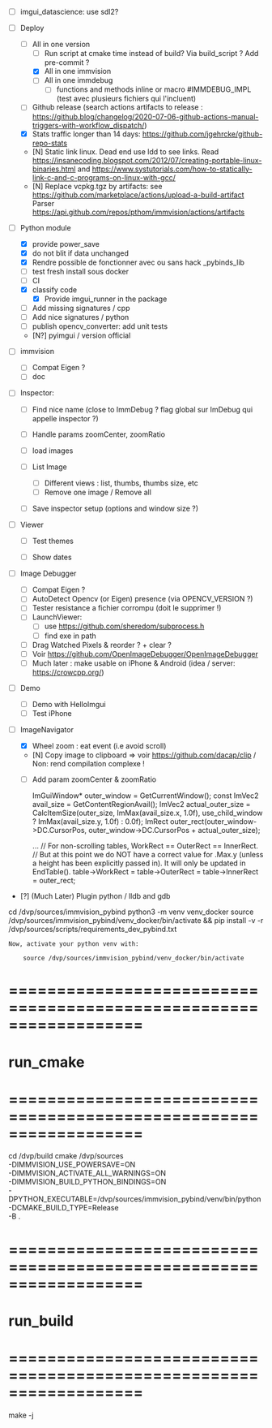 * [ ] imgui_datascience: use sdl2?

* [ ] Deploy
  * [ ] All in one version
    * [ ] Run script at cmake time instead of build? Via build_script ? Add pre-commit ?
    * [X] All in one immvision
    * [ ] All in one immdebug
      * [ ] functions and methods inline or macro #IMMDEBUG_IMPL (test avec plusieurs fichiers qui l'incluent)
  * [ ] Github release (search actions artifacts to release : https://github.blog/changelog/2020-07-06-github-actions-manual-triggers-with-workflow_dispatch/)
  * [x] Stats traffic longer than 14 days: https://github.com/jgehrcke/github-repo-stats
  * [N] Static link linux. Dead end
    use ldd to see links. Read https://insanecoding.blogspot.com/2012/07/creating-portable-linux-binaries.html and https://www.systutorials.com/how-to-statically-link-c-and-c-programs-on-linux-with-gcc/
  * [N] Replace vcpkg.tgz by artifacts: see https://github.com/marketplace/actions/upload-a-build-artifact
    Parser https://api.github.com/repos/pthom/immvision/actions/artifacts

* [ ] Python module
  * [X] provide power_save
  * [X] do not blit if data unchanged
  * [X] Rendre possible de fonctionner avec ou sans hack _pybinds_lib
  * [ ] test fresh install sous docker
  * [ ] CI
  * [X] classify code
    * [X] Provide imgui_runner in the package
  * [ ] Add missing signatures / cpp
  * [ ] Add nice signatures / python
  * [ ] publish opencv_converter: add unit tests
  * [N?] pyimgui / version official

* [ ] immvision
  * [ ] Compat Eigen ?
  * [ ] doc
  
* [ ] Inspector:
  * [ ] Find nice name (close to ImmDebug ? flag global sur ImDebug qui appelle inspector ?)
  * [ ] Handle params zoomCenter, zoomRatio
  * [ ] load images
  * [ ] List Image
    * [ ] Different views : list, thumbs, thumbs size, etc
    * [ ] Remove one image / Remove all
  * [ ] Save inspector setup (options and window size ?)


* [ ] Viewer
  * [ ] Test themes
  * [ ] Show dates


* [ ] Image Debugger
  * [ ] Compat Eigen ?
  * [ ] AutoDetect Opencv (or Eigen) presence (via OPENCV_VERSION ?)
  * [ ] Tester resistance a fichier corrompu (doit le supprimer !) 
  * [ ] LaunchViewer: 
    * [ ] use https://github.com/sheredom/subprocess.h
    * [ ] find exe in path
  * [ ] Drag Watched Pixels & reorder ? + clear ?
  * [ ] Voir https://github.com/OpenImageDebugger/OpenImageDebugger
  * [ ] Much later : make usable on iPhone & Android (idea / server: https://crowcpp.org/) 

* [ ] Demo
  * [ ] Demo with HelloImgui
  * [ ] Test iPhone

* [ ] ImageNavigator
  * [X] Wheel zoom : eat event (i.e avoid scroll)
  * [N] Copy image to clipboard => voir https://github.com/dacap/clip / Non: rend compilation complexe !
  * [ ] Add param zoomCenter & zoomRatio


    ImGuiWindow* outer_window = GetCurrentWindow();
    const ImVec2 avail_size = GetContentRegionAvail();
    ImVec2 actual_outer_size = CalcItemSize(outer_size, ImMax(avail_size.x, 1.0f), use_child_window ? ImMax(avail_size.y, 1.0f) : 0.0f);
    ImRect outer_rect(outer_window->DC.CursorPos, outer_window->DC.CursorPos + actual_outer_size);

    ...
    // For non-scrolling tables, WorkRect == OuterRect == InnerRect.
    // But at this point we do NOT have a correct value for .Max.y (unless a height has been explicitly passed in). It will only be updated in EndTable().
    table->WorkRect = table->OuterRect = table->InnerRect = outer_rect;

* [?] (Much Later) Plugin python / lldb and gdb 



cd /dvp/sources/immvision_pybind
python3 -m venv venv_docker
source /dvp/sources/immvision_pybind/venv_docker/bin/activate &&  pip install -v -r /dvp/sources/scripts/requirements_dev_pybind.txt

    Now, activate your python venv with:
    
        source /dvp/sources/immvision_pybind/venv_docker/bin/activate 


# ==================================================================
#                run_cmake
# ==================================================================
cd /dvp/build
cmake /dvp/sources    \
-DIMMVISION_USE_POWERSAVE=ON    \
-DIMMVISION_ACTIVATE_ALL_WARNINGS=ON    \
-DIMMVISION_BUILD_PYTHON_BINDINGS=ON    \
-DPYTHON_EXECUTABLE=/dvp/sources/immvision_pybind/venv/bin/python    \
-DCMAKE_BUILD_TYPE=Release    \
-B .

# ==================================================================
#                run_build
# ==================================================================
make -j
